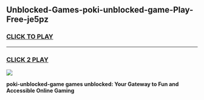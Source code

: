 
## Unblocked-Games-poki-unblocked-game-Play-Free-je5pz
<h3>
<a href="https://premium76.site?title=poki-unblocked-game&ref=18A1">CLICK TO PLAY</a></h3>
<hr>

<h3>
<a href="https://premium76.site?title=poki-unblocked-game&ref=18A1">CLICK 2 PLAY</a>
  
</h3>

<a href="https://premium76.site?title=poki-unblocked-game&ref=18A1"><img src="https://clearcache.store/games.png"></a>


**poki-unblocked-game games unblocked: Your Gateway to Fun and Accessible Online Gaming**
